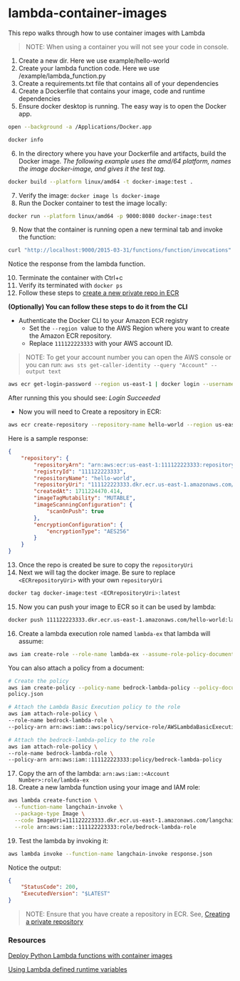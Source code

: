 # lambda-container-images
This repo walks through how to use container images with Lambda

>NOTE: When using a container you will not see your code in console.

1. Create a new dir. Here we use example/hello-world 
2. Create your lambda function code. Here we use /example/lambda_function.py
3. Create a requirements.txt file that contains all of your dependencies
4. Create a Dockerfile that contains your image, code and runtime dependencies
5. Ensure docker desktop is running. The easy way is to open the Docker app. 

```bash
open --background -a /Applications/Docker.app

docker info
```

6. In the directory where you have your Dockerfile and artifacts, build the Docker image. *The following example uses the amd/64 platform, names the image docker-image, and gives it the test tag.*

```bash
docker build --platform linux/amd64 -t docker-image:test .
```

7. Verify the image: `docker image ls docker-image`
8. Run the Docker container to test the image locally: 

```bash
docker run --platform linux/amd64 -p 9000:8080 docker-image:test
```

9. Now that the container is running open a new terminal tab and invoke the function:

```bash
curl "http://localhost:9000/2015-03-31/functions/function/invocations" -d '{}'
```

Notice the response from the lambda function. 

10. Terminate the container with Ctrl+c
11. Verify its terminated with `docker ps`
12. Follow these steps to [create a new private repo in ECR](https://docs.aws.amazon.com/AmazonECR/latest/userguide/repository-create.html)

**(Optionally) You can follow these steps to do it from the CLI**

- Authenticate the Docker CLI to your Amazon ECR registry
    - Set the ``--region ``value to the AWS Region where you want to create the Amazon ECR repository.
    - Replace `111122223333` with your AWS account ID.

>NOTE: To get your account number you can open the AWS console or you can run: `aws sts get-caller-identity --query "Account" --output text`

```bash
aws ecr get-login-password --region us-east-1 | docker login --username AWS --password-stdin 111122223333.dkr.ecr.us-east-1.amazonaws.com
```

After running this you should see: *Login Succeeded*

- Now you will need to Create a repository in ECR:

```bash
aws ecr create-repository --repository-name hello-world --region us-east-1 --image-scanning-configuration scanOnPush=true --image-tag-mutability MUTABLE
```

Here is a sample response:

```json
{
    "repository": {
        "repositoryArn": "arn:aws:ecr:us-east-1:111122223333:repository/hello-world",
        "registryId": "111122223333",
        "repositoryName": "hello-world",
        "repositoryUri": "111122223333.dkr.ecr.us-east-1.amazonaws.com/hello-world",
        "createdAt": 1711224470.414,
        "imageTagMutability": "MUTABLE",
        "imageScanningConfiguration": {
            "scanOnPush": true
        },
        "encryptionConfiguration": {
            "encryptionType": "AES256"
        }
    }
}
```

13. Once the repo is created be sure to copy the `repositoryUri`
14. Next we will tag the docker image. Be sure to replace `<ECRrepositoryUri>` with your own `repositoryUri`

```bash
docker tag docker-image:test <ECRrepositoryUri>:latest
```

15. Now you can push your image to ECR so it can be used by lambda:

```bash
docker push 111122223333.dkr.ecr.us-east-1.amazonaws.com/hello-world:latest
```

16. Create a lambda execution role named `lambda-ex` that lambda will assume:

```bash
aws iam create-role --role-name lambda-ex --assume-role-policy-document '{"Version": "2012-10-17","Statement": [{ "Effect": "Allow", "Principal": {"Service": "lambda.amazonaws.com"}, "Action": "sts:AssumeRole"}]}'
```

You can also attach a policy from a document:

```bash
# Create the policy
aws iam create-policy --policy-name bedrock-lambda-policy --policy-document file://
policy.json

# Attach the Lambda Basic Execution policy to the role
aws iam attach-role-policy \
--role-name bedrock-lambda-role \
--policy-arn arn:aws:iam::aws:policy/service-role/AWSLambdaBasicExecutionRole

# Attach the bedrock-lambda-policy to the role
aws iam attach-role-policy \
--role-name bedrock-lambda-role \
--policy-arn arn:aws:iam::111122223333:policy/bedrock-lambda-policy
```

17. Copy the arn of the lambda: `arn:aws:iam::<Account Number>:role/lambda-ex`
18. Create a new lambda function using your image and IAM role:

```bash
aws lambda create-function \
  --function-name langchain-invoke \
  --package-type Image \
  --code ImageUri=111122223333.dkr.ecr.us-east-1.amazonaws.com/langchain:latest \
  --role arn:aws:iam::111122223333:role/bedrock-lambda-role
```

19. Test the lambda by invoking it:

```bash
aws lambda invoke --function-name langchain-invoke response.json
```

Notice the output:

```json
{
    "StatusCode": 200,
    "ExecutedVersion": "$LATEST"
}
```


>NOTE: Ensure that you have create a repository in ECR. See, [Creating a private repository](https://docs.aws.amazon.com/AmazonECR/latest/userguide/repository-create.html)


### Resources

[Deploy Python Lambda functions with container images](https://docs.aws.amazon.com/lambda/latest/dg/python-image.html)

[Using Lambda defined runtime variables](https://docs.aws.amazon.com/lambda/latest/dg/configuration-envvars.html#configuration-envvars-runtime)
